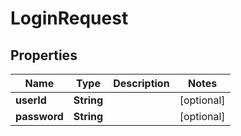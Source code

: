 

# LoginRequest

## Properties

Name | Type | Description | Notes
------------ | ------------- | ------------- | -------------
**userId** | **String** |  |  [optional]
**password** | **String** |  |  [optional]




